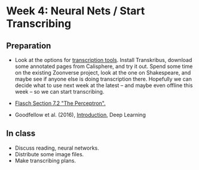 # Week 4: Neural Nets / Start Transcribing

## Preparation

- Look at the options for [transcription tools](https://github.com/andrewbenedictwallace/2018capstone/blob/master/software.md#image-tagging--transcription). Install Transkribus, download some annotated pages from Calisphere, and try it out. Spend some time on the existing Zoonverse project, look at the one on Shakespeare, and maybe see if anyone else is doing transcription there. Hopefully we can decide what to use next week at the latest – and maybe even offline this week – so we can start transcribing.

- [Flasch Section 7.2 "The Perceptron".](https://github.com/andrewbenedictwallace/2018capstone/blob/master/flach_7_2_perceptron.pdf)

- Goodfellow et al. (2016), [Introduction](http://www.deeplearningbook.org/contents/intro.html), Deep Learning

## In class

- Discuss reading, neural networks.
- Distribute some image files.
- Make transcribing plans.
